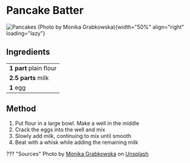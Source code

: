 # Pancake Batter

![Pancakes (Photo by Monika Grabkowska)](./unsplash-pancake.jpg){width="50%" align="right" loading="lazy"}

## Ingredients

|                        |
| ---------------------- |
| **1 part** plain flour |
| **2.5 parts** milk     |
| **1** egg              |


## Method

1. Put flour in a large bowl. Make a well in the middle
2. Crack the eggs into the well and mix
3. Slowly add milk, continuing to mix until smooth
4. Beat with a whisk while adding the remaining milk

??? "Sources"
    Photo by <a href="https://unsplash.com/@moniqa?utm_source=unsplash&utm_medium=referral&utm_content=creditCopyText">Monika Grabkowska</a> on <a href="/?utm_source=unsplash&utm_medium=referral&utm_content=creditCopyText">Unsplash</a>
  